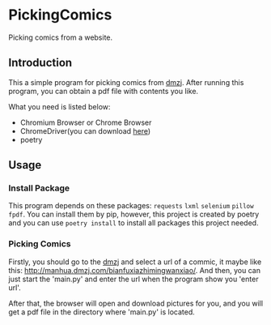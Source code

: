 # PickingComics
Picking comics from a website.

## Introduction
This a simple program for picking comics from [dmzj](https://manhua.dmzj.com/). After running this program, you can obtain a pdf file with contents you like. 

What you need  is listed below:
- Chromium Browser or Chrome Browser 
- ChromeDriver(you can download [here](https://chromedriver.chromium.org/downloads))
- poetry

## Usage
### Install Package 
This program depends on these packages: `requests` `lxml` `selenium` `pillow` `fpdf`. You can install them by pip, however, this project is created by poetry and you can use `poetry install` to install all packages this project needed.

### Picking Comics
Firstly, you should go to the [dmzj](https://manhua.dmzj.com/) and select a url of a commic, it maybe like this: http://manhua.dmzj.com/bianfuxiazhimingwanxiao/. And then, you can just start the 'main.py' and enter the url when the program show you 'enter url'. 

After that, the browser will open and download pictures for you, and you will get a pdf file in the directory where 'main.py' is located.
